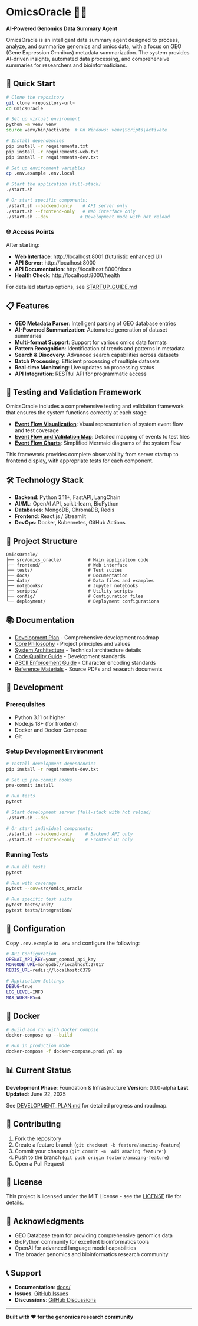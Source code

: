 # OmicsOracle 🧬🔮

**AI-Powered Genomics Data Summary Agent**

OmicsOracle is an intelligent data summary agent designed to process, analyze, and summarize genomics and omics data, with a focus on GEO (Gene Expression Omnibus) metadata summarization. The system provides AI-driven insights, automated data processing, and comprehensive summaries for researchers and bioinformaticians.

## 🚀 Quick Start

```bash
# Clone the repository
git clone <repository-url>
cd OmicsOracle

# Set up virtual environment
python -m venv venv
source venv/bin/activate  # On Windows: venv\Scripts\activate

# Install dependencies
pip install -r requirements.txt
pip install -r requirements-web.txt
pip install -r requirements-dev.txt

# Set up environment variables
cp .env.example .env.local

# Start the application (full-stack)
./start.sh

# Or start specific components:
./start.sh --backend-only    # API server only
./start.sh --frontend-only   # Web interface only
./start.sh --dev            # Development mode with hot reload
```

### 🌐 Access Points

After starting:
- **Web Interface**: http://localhost:8001 (futuristic enhanced UI)
- **API Server**: http://localhost:8000 
- **API Documentation**: http://localhost:8000/docs
- **Health Check**: http://localhost:8000/health

For detailed startup options, see [STARTUP_GUIDE.md](STARTUP_GUIDE.md)

## 📋 Features

- **GEO Metadata Parser**: Intelligent parsing of GEO database entries
- **AI-Powered Summarization**: Automated generation of dataset summaries
- **Multi-format Support**: Support for various omics data formats
- **Pattern Recognition**: Identification of trends and patterns in metadata
- **Search & Discovery**: Advanced search capabilities across datasets
- **Batch Processing**: Efficient processing of multiple datasets
- **Real-time Monitoring**: Live updates on processing status
- **API Integration**: RESTful API for programmatic access

## 🧪 Testing and Validation Framework

OmicsOracle includes a comprehensive testing and validation framework that ensures the system functions correctly at each stage:

- **[Event Flow Visualization](/docs/EVENT_FLOW_README.md)**: Visual representation of system event flow and test coverage
- **[Event Flow and Validation Map](/docs/EVENT_FLOW_VALIDATION_MAP.md)**: Detailed mapping of events to test files
- **[Event Flow Charts](/docs/EVENT_FLOW_CHART.md)**: Simplified Mermaid diagrams of the system flow

This framework provides complete observability from server startup to frontend display, with appropriate tests for each component.

## 🛠️ Technology Stack

- **Backend**: Python 3.11+, FastAPI, LangChain
- **AI/ML**: OpenAI API, scikit-learn, BioPython
- **Databases**: MongoDB, ChromaDB, Redis
- **Frontend**: React.js / Streamlit
- **DevOps**: Docker, Kubernetes, GitHub Actions

## 📁 Project Structure

```
OmicsOracle/
├── src/omics_oracle/          # Main application code
├── frontend/                  # Web interface
├── tests/                     # Test suites
├── docs/                      # Documentation
├── data/                      # Data files and examples
├── notebooks/                 # Jupyter notebooks
├── scripts/                   # Utility scripts
├── config/                    # Configuration files
└── deployment/                # Deployment configurations
```

## 📚 Documentation

- [Development Plan](DEVELOPMENT_PLAN.md) - Comprehensive development roadmap
- [Core Philosophy](CORE_PHILOSOPHY.md) - Project principles and values
- [System Architecture](docs/SYSTEM_ARCHITECTURE.md) - Technical architecture details
- [Code Quality Guide](docs/CODE_QUALITY_GUIDE.md) - Development standards
- [ASCII Enforcement Guide](docs/ASCII_ENFORCEMENT_GUIDE.md) - Character encoding standards
- [Reference Materials](data/references/) - Source PDFs and research documents

## 🧪 Development

### Prerequisites

- Python 3.11 or higher
- Node.js 18+ (for frontend)
- Docker and Docker Compose
- Git

### Setup Development Environment

```bash
# Install development dependencies
pip install -r requirements-dev.txt

# Set up pre-commit hooks
pre-commit install

# Run tests
pytest

# Start development server (full-stack with hot reload)
./start.sh --dev

# Or start individual components:
./start.sh --backend-only     # Backend API only
./start.sh --frontend-only    # Frontend UI only
```

### Running Tests

```bash
# Run all tests
pytest

# Run with coverage
pytest --cov=src/omics_oracle

# Run specific test suite
pytest tests/unit/
pytest tests/integration/
```

## 🔧 Configuration

Copy `.env.example` to `.env` and configure the following:

```bash
# API Configuration
OPENAI_API_KEY=your_openai_api_key
MONGODB_URL=mongodb://localhost:27017
REDIS_URL=redis://localhost:6379

# Application Settings
DEBUG=true
LOG_LEVEL=INFO
MAX_WORKERS=4
```

## 🐳 Docker

```bash
# Build and run with Docker Compose
docker-compose up --build

# Run in production mode
docker-compose -f docker-compose.prod.yml up
```

## 📊 Current Status

**Development Phase**: Foundation & Infrastructure
**Version**: 0.1.0-alpha
**Last Updated**: June 22, 2025

See [DEVELOPMENT_PLAN.md](DEVELOPMENT_PLAN.md) for detailed progress and roadmap.

## 🤝 Contributing

1. Fork the repository
2. Create a feature branch (`git checkout -b feature/amazing-feature`)
3. Commit your changes (`git commit -m 'Add amazing feature'`)
4. Push to the branch (`git push origin feature/amazing-feature`)
5. Open a Pull Request

## 📄 License

This project is licensed under the MIT License - see the [LICENSE](LICENSE) file for details.

## 🙏 Acknowledgments

- GEO Database team for providing comprehensive genomics data
- BioPython community for excellent bioinformatics tools
- OpenAI for advanced language model capabilities
- The broader genomics and bioinformatics research community

## 📞 Support

- **Documentation**: [docs/](docs/)
- **Issues**: [GitHub Issues](https://github.com/your-org/OmicsOracle/issues)
- **Discussions**: [GitHub Discussions](https://github.com/your-org/OmicsOracle/discussions)

---

**Built with ❤️ for the genomics research community**
